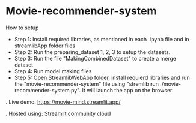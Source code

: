 # Movie-recommender-system

How to setup
- Step 1: Install required libraries, as mentioned in each .ipynb file and in streamlibApp folder files
- Step 2: Run the preparing_dataset 1, 2, 3 to setup the datasets.
- Step 3: Run the file "MakingCombinedDataset" to create a merge dataset
- Step 4: Run model making files
- Step 5: Open StreamlibWebApp folder, install requierd libraries and run the "movie-recommender-system" file
          using "stremlib run ./movie-recommender-system.py".
          It will launch the app on the browser

. Live demo: https://movie-mind.streamlit.app/

. Hosted using: Streamlit community cloud
